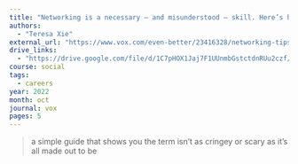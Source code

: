 ```yaml
---
title: "Networking is a necessary — and misunderstood — skill. Here’s how to hone it."
authors:
  - "Teresa Xie"
external_url: "https://www.vox.com/even-better/23416328/networking-tips-job-professional-email-example-scary"
drive_links:
  - "https://drive.google.com/file/d/1C7pHOX1Jaj7F1UUnmbGstctdnRUu2czf/view?usp=drivesdk"
course: social
tags:
  - careers
year: 2022
month: oct
journal: vox
pages: 5
---
```


> a simple guide that shows you the term isn’t as cringey or scary as it’s all made out to be

